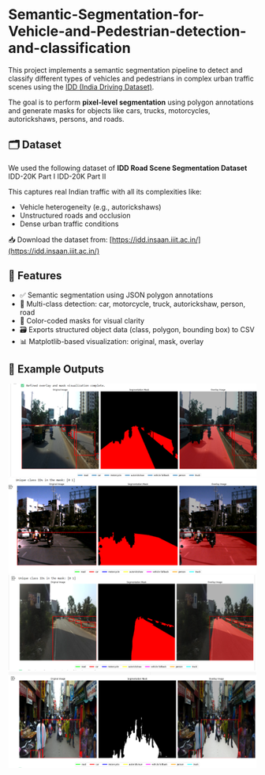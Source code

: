# Semantic-Segmentation-for-Vehicle-and-Pedestrian-detection-and-classification
This project implements a semantic segmentation pipeline to detect and classify different types of vehicles and pedestrians in complex urban traffic scenes using the [IDD (India Driving Dataset)](https://idd.insaan.iiit.ac.in/).

The goal is to perform **pixel-level segmentation** using polygon annotations and generate masks for objects like cars, trucks, motorcycles, autorickshaws, persons, and roads.


## 🗂️ Dataset

We used the following dataset of  **IDD Road Scene Segmentation Dataset**
IDD-20K Part I
IDD-20K Part II

This captures real Indian traffic with all its complexities like:

- Vehicle heterogeneity (e.g., autorickshaws)
- Unstructured roads and occlusion
- Dense urban traffic conditions

📥 Download the dataset from: [https://idd.insaan.iiit.ac.in/](https://idd.insaan.iiit.ac.in/)

## 🧠 Features

- ✅ Semantic segmentation using JSON polygon annotations
- 🎯 Multi-class detection: car, motorcycle, truck, autorickshaw, person, road
- 🎨 Color-coded masks for visual clarity
- 🗃️ Exports structured object data (class, polygon, bounding box) to CSV
- 📊 Matplotlib-based visualization: original, mask, overlay

## 📸 Example Outputs
![1](Output/output01.png)
![2](Output/output02.png)
![3](Output/output03.png)
![4](Output/output04.png)



